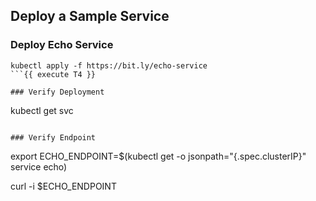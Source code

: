## Deploy a Sample Service

### Deploy Echo Service
```
kubectl apply -f https://bit.ly/echo-service
```{{ execute T4 }}

### Verify Deployment
```
kubectl get svc
```{{ execute T5 }}

### Verify Endpoint
```
export ECHO_ENDPOINT=$(kubectl get -o jsonpath="{.spec.clusterIP}" service echo)

curl -i $ECHO_ENDPOINT
```{{ execute T6 }}